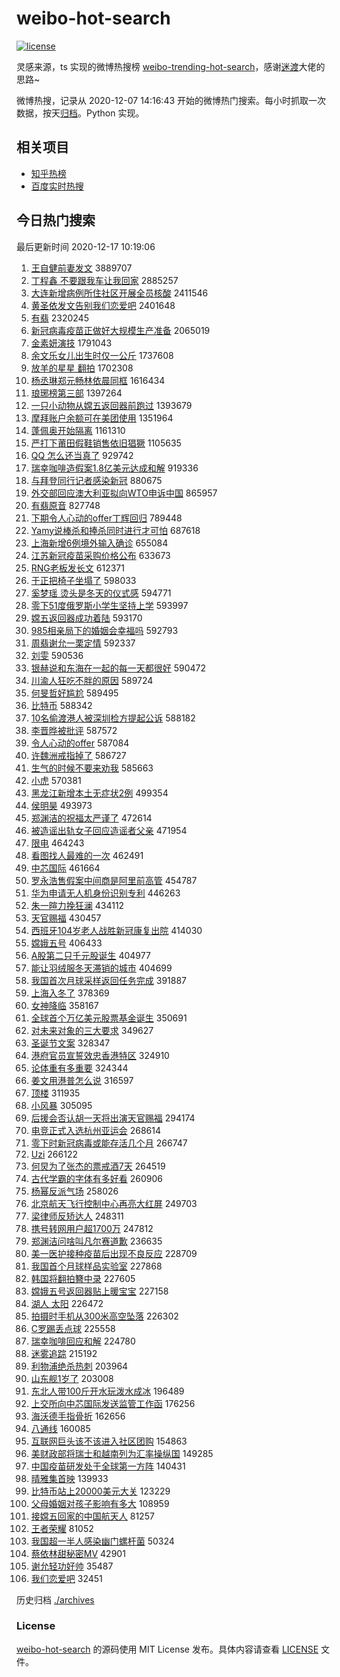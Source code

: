 # weibo-hot-search

[![license](https://img.shields.io/github/license/Arrackisarookie/weibo-hot-search)](https://github.com/Arrackisarookie/weibo-hot-search/blob/master/LICENSE)

灵感来源，ts 实现的微博热搜榜 [weibo-trending-hot-search](https://github.com/justjavac/weibo-trending-hot-search)，感谢[迷渡](https://github.com/justjavac)大佬的思路~

微博热搜，记录从 2020-12-07 14:16:43 开始的微博热门搜索。每小时抓取一次数据，按天[归档](./archives)。Python 实现。

## 相关项目
+ [知乎热榜](https://github.com/Arrackisarookie/zhihu-top-search)
+ [百度实时热搜](https://github.com/Arrackisarookie/baidu-hot-search)

## 今日热门搜索

<!-- Rank Begin -->

最后更新时间 2020-12-17 10:19:06

1. [王自健前妻发文](https://s.weibo.com/weibo?q=%E7%8E%8B%E8%87%AA%E5%81%A5%E5%89%8D%E5%A6%BB%E5%8F%91%E6%96%87&Refer=top) 3889707
1. [丁程鑫 不要跟我车让我回家](https://s.weibo.com/weibo?q=%E4%B8%81%E7%A8%8B%E9%91%AB%20%E4%B8%8D%E8%A6%81%E8%B7%9F%E6%88%91%E8%BD%A6%E8%AE%A9%E6%88%91%E5%9B%9E%E5%AE%B6&Refer=top) 2885257
1. [大连新增病例所住社区开展全员核酸](https://s.weibo.com/weibo?q=%23%E5%A4%A7%E8%BF%9E%E6%96%B0%E5%A2%9E%E7%97%85%E4%BE%8B%E6%89%80%E4%BD%8F%E7%A4%BE%E5%8C%BA%E5%BC%80%E5%B1%95%E5%85%A8%E5%91%98%E6%A0%B8%E9%85%B8%23&Refer=top) 2411546
1. [黄圣依发文告别我们恋爱吧](https://s.weibo.com/weibo?q=%23%E9%BB%84%E5%9C%A3%E4%BE%9D%E5%8F%91%E6%96%87%E5%91%8A%E5%88%AB%E6%88%91%E4%BB%AC%E6%81%8B%E7%88%B1%E5%90%A7%23&Refer=top) 2401648
1. [有翡](https://s.weibo.com/weibo?q=%E6%9C%89%E7%BF%A1&Refer=top) 2320245
1. [新冠病毒疫苗正做好大规模生产准备](https://s.weibo.com/weibo?q=%23%E6%96%B0%E5%86%A0%E7%97%85%E6%AF%92%E7%96%AB%E8%8B%97%E6%AD%A3%E5%81%9A%E5%A5%BD%E5%A4%A7%E8%A7%84%E6%A8%A1%E7%94%9F%E4%BA%A7%E5%87%86%E5%A4%87%23&Refer=top) 2065019
1. [金素妍演技](https://s.weibo.com/weibo?q=%E9%87%91%E7%B4%A0%E5%A6%8D%E6%BC%94%E6%8A%80&Refer=top) 1791043
1. [余文乐女儿出生时仅一公斤](https://s.weibo.com/weibo?q=%E4%BD%99%E6%96%87%E4%B9%90%E5%A5%B3%E5%84%BF%E5%87%BA%E7%94%9F%E6%97%B6%E4%BB%85%E4%B8%80%E5%85%AC%E6%96%A4&Refer=top) 1737608
1. [放羊的星星 翻拍](https://s.weibo.com/weibo?q=%E6%94%BE%E7%BE%8A%E7%9A%84%E6%98%9F%E6%98%9F%20%E7%BF%BB%E6%8B%8D&Refer=top) 1702308
1. [杨丞琳郑元畅林依晨同框](https://s.weibo.com/weibo?q=%23%E6%9D%A8%E4%B8%9E%E7%90%B3%E9%83%91%E5%85%83%E7%95%85%E6%9E%97%E4%BE%9D%E6%99%A8%E5%90%8C%E6%A1%86%23&Refer=top) 1616434
1. [琅琊榜第三部](https://s.weibo.com/weibo?q=%23%E7%90%85%E7%90%8A%E6%A6%9C%E7%AC%AC%E4%B8%89%E9%83%A8%23&Refer=top) 1397264
1. [一只小动物从嫦五返回器前跑过](https://s.weibo.com/weibo?q=%23%E4%B8%80%E5%8F%AA%E5%B0%8F%E5%8A%A8%E7%89%A9%E4%BB%8E%E5%AB%A6%E4%BA%94%E8%BF%94%E5%9B%9E%E5%99%A8%E5%89%8D%E8%B7%91%E8%BF%87%23&Refer=top) 1393679
1. [摩拜账户余额可在美团使用](https://s.weibo.com/weibo?q=%E6%91%A9%E6%8B%9C%E8%B4%A6%E6%88%B7%E4%BD%99%E9%A2%9D%E5%8F%AF%E5%9C%A8%E7%BE%8E%E5%9B%A2%E4%BD%BF%E7%94%A8&Refer=top) 1351964
1. [蓬佩奥开始隔离](https://s.weibo.com/weibo?q=%23%E8%93%AC%E4%BD%A9%E5%A5%A5%E5%BC%80%E5%A7%8B%E9%9A%94%E7%A6%BB%23&Refer=top) 1161310
1. [严打下莆田假鞋销售依旧猖獗](https://s.weibo.com/weibo?q=%23%E4%B8%A5%E6%89%93%E4%B8%8B%E8%8E%86%E7%94%B0%E5%81%87%E9%9E%8B%E9%94%80%E5%94%AE%E4%BE%9D%E6%97%A7%E7%8C%96%E7%8D%97%23&Refer=top) 1105635
1. [QQ 怎么还当真了](https://s.weibo.com/weibo?q=QQ%20%E6%80%8E%E4%B9%88%E8%BF%98%E5%BD%93%E7%9C%9F%E4%BA%86&Refer=top) 929742
1. [瑞幸咖啡造假案1.8亿美元达成和解](https://s.weibo.com/weibo?q=%E7%91%9E%E5%B9%B8%E5%92%96%E5%95%A1%E9%80%A0%E5%81%87%E6%A1%881.8%E4%BA%BF%E7%BE%8E%E5%85%83%E8%BE%BE%E6%88%90%E5%92%8C%E8%A7%A3&Refer=top) 919336
1. [与拜登同行记者感染新冠](https://s.weibo.com/weibo?q=%E4%B8%8E%E6%8B%9C%E7%99%BB%E5%90%8C%E8%A1%8C%E8%AE%B0%E8%80%85%E6%84%9F%E6%9F%93%E6%96%B0%E5%86%A0&Refer=top) 880675
1. [外交部回应澳大利亚拟向WTO申诉中国](https://s.weibo.com/weibo?q=%23%E5%A4%96%E4%BA%A4%E9%83%A8%E5%9B%9E%E5%BA%94%E6%BE%B3%E5%A4%A7%E5%88%A9%E4%BA%9A%E6%8B%9F%E5%90%91WTO%E7%94%B3%E8%AF%89%E4%B8%AD%E5%9B%BD%23&Refer=top) 865957
1. [有翡原音](https://s.weibo.com/weibo?q=%E6%9C%89%E7%BF%A1%E5%8E%9F%E9%9F%B3&Refer=top) 827748
1. [下期令人心动的offer丁辉回归](https://s.weibo.com/weibo?q=%E4%B8%8B%E6%9C%9F%E4%BB%A4%E4%BA%BA%E5%BF%83%E5%8A%A8%E7%9A%84offer%E4%B8%81%E8%BE%89%E5%9B%9E%E5%BD%92&Refer=top) 789448
1. [Yamy说棒杀和捧杀同时进行才可怕](https://s.weibo.com/weibo?q=%23Yamy%E8%AF%B4%E6%A3%92%E6%9D%80%E5%92%8C%E6%8D%A7%E6%9D%80%E5%90%8C%E6%97%B6%E8%BF%9B%E8%A1%8C%E6%89%8D%E5%8F%AF%E6%80%95%23&Refer=top) 687618
1. [上海新增6例境外输入确诊](https://s.weibo.com/weibo?q=%E4%B8%8A%E6%B5%B7%E6%96%B0%E5%A2%9E6%E4%BE%8B%E5%A2%83%E5%A4%96%E8%BE%93%E5%85%A5%E7%A1%AE%E8%AF%8A&Refer=top) 655084
1. [江苏新冠疫苗采购价格公布](https://s.weibo.com/weibo?q=%E6%B1%9F%E8%8B%8F%E6%96%B0%E5%86%A0%E7%96%AB%E8%8B%97%E9%87%87%E8%B4%AD%E4%BB%B7%E6%A0%BC%E5%85%AC%E5%B8%83&Refer=top) 633673
1. [RNG老板发长文](https://s.weibo.com/weibo?q=RNG%E8%80%81%E6%9D%BF%E5%8F%91%E9%95%BF%E6%96%87&Refer=top) 612371
1. [于正把椅子坐塌了](https://s.weibo.com/weibo?q=%23%E4%BA%8E%E6%AD%A3%E6%8A%8A%E6%A4%85%E5%AD%90%E5%9D%90%E5%A1%8C%E4%BA%86%23&Refer=top) 598033
1. [奚梦瑶 烫头是冬天的仪式感](https://s.weibo.com/weibo?q=%E5%A5%9A%E6%A2%A6%E7%91%B6%20%E7%83%AB%E5%A4%B4%E6%98%AF%E5%86%AC%E5%A4%A9%E7%9A%84%E4%BB%AA%E5%BC%8F%E6%84%9F&Refer=top) 594771
1. [零下51度俄罗斯小学生坚持上学](https://s.weibo.com/weibo?q=%23%E9%9B%B6%E4%B8%8B51%E5%BA%A6%E4%BF%84%E7%BD%97%E6%96%AF%E5%B0%8F%E5%AD%A6%E7%94%9F%E5%9D%9A%E6%8C%81%E4%B8%8A%E5%AD%A6%23&Refer=top) 593997
1. [嫦五返回器成功着陆](https://s.weibo.com/weibo?q=%23%E5%AB%A6%E4%BA%94%E8%BF%94%E5%9B%9E%E5%99%A8%E6%88%90%E5%8A%9F%E7%9D%80%E9%99%86%23&Refer=top) 593170
1. [985相亲局下的婚姻会幸福吗](https://s.weibo.com/weibo?q=%23985%E7%9B%B8%E4%BA%B2%E5%B1%80%E4%B8%8B%E7%9A%84%E5%A9%9A%E5%A7%BB%E4%BC%9A%E5%B9%B8%E7%A6%8F%E5%90%97%23&Refer=top) 592793
1. [周翡谢允一栗定情](https://s.weibo.com/weibo?q=%23%E5%91%A8%E7%BF%A1%E8%B0%A2%E5%85%81%E4%B8%80%E6%A0%97%E5%AE%9A%E6%83%85%23&Refer=top) 592337
1. [刘雯](https://s.weibo.com/weibo?q=%E5%88%98%E9%9B%AF&Refer=top) 590536
1. [银赫说和东海在一起的每一天都很好](https://s.weibo.com/weibo?q=%23%E9%93%B6%E8%B5%AB%E8%AF%B4%E5%92%8C%E4%B8%9C%E6%B5%B7%E5%9C%A8%E4%B8%80%E8%B5%B7%E7%9A%84%E6%AF%8F%E4%B8%80%E5%A4%A9%E9%83%BD%E5%BE%88%E5%A5%BD%23&Refer=top) 590472
1. [川渝人狂吃不胖的原因](https://s.weibo.com/weibo?q=%23%E5%B7%9D%E6%B8%9D%E4%BA%BA%E7%8B%82%E5%90%83%E4%B8%8D%E8%83%96%E7%9A%84%E5%8E%9F%E5%9B%A0%23&Refer=top) 589724
1. [何旻哲好尴尬](https://s.weibo.com/weibo?q=%23%E4%BD%95%E6%97%BB%E5%93%B2%E5%A5%BD%E5%B0%B4%E5%B0%AC%23&Refer=top) 589495
1. [比特币](https://s.weibo.com/weibo?q=%E6%AF%94%E7%89%B9%E5%B8%81&Refer=top) 588342
1. [10名偷渡港人被深圳检方提起公诉](https://s.weibo.com/weibo?q=10%E5%90%8D%E5%81%B7%E6%B8%A1%E6%B8%AF%E4%BA%BA%E8%A2%AB%E6%B7%B1%E5%9C%B3%E6%A3%80%E6%96%B9%E6%8F%90%E8%B5%B7%E5%85%AC%E8%AF%89&Refer=top) 588182
1. [李晋晔被批评](https://s.weibo.com/weibo?q=%E6%9D%8E%E6%99%8B%E6%99%94%E8%A2%AB%E6%89%B9%E8%AF%84&Refer=top) 587572
1. [令人心动的offer](https://s.weibo.com/weibo?q=%E4%BB%A4%E4%BA%BA%E5%BF%83%E5%8A%A8%E7%9A%84offer&Refer=top) 587084
1. [许魏洲戒指掉了](https://s.weibo.com/weibo?q=%23%E8%AE%B8%E9%AD%8F%E6%B4%B2%E6%88%92%E6%8C%87%E6%8E%89%E4%BA%86%23&Refer=top) 586727
1. [生气的时候不要来劝我](https://s.weibo.com/weibo?q=%23%E7%94%9F%E6%B0%94%E7%9A%84%E6%97%B6%E5%80%99%E4%B8%8D%E8%A6%81%E6%9D%A5%E5%8A%9D%E6%88%91%23&Refer=top) 585663
1. [小虎](https://s.weibo.com/weibo?q=%E5%B0%8F%E8%99%8E&Refer=top) 570381
1. [黑龙江新增本土无症状2例](https://s.weibo.com/weibo?q=%23%E9%BB%91%E9%BE%99%E6%B1%9F%E6%96%B0%E5%A2%9E%E6%9C%AC%E5%9C%9F%E6%97%A0%E7%97%87%E7%8A%B62%E4%BE%8B%23&Refer=top) 499354
1. [侯明昊](https://s.weibo.com/weibo?q=%E4%BE%AF%E6%98%8E%E6%98%8A&Refer=top) 493973
1. [郑渊洁的祝福太严谨了](https://s.weibo.com/weibo?q=%23%E9%83%91%E6%B8%8A%E6%B4%81%E7%9A%84%E7%A5%9D%E7%A6%8F%E5%A4%AA%E4%B8%A5%E8%B0%A8%E4%BA%86%23&Refer=top) 472614
1. [被造谣出轨女子回应造谣者父亲](https://s.weibo.com/weibo?q=%23%E8%A2%AB%E9%80%A0%E8%B0%A3%E5%87%BA%E8%BD%A8%E5%A5%B3%E5%AD%90%E5%9B%9E%E5%BA%94%E9%80%A0%E8%B0%A3%E8%80%85%E7%88%B6%E4%BA%B2%23&Refer=top) 471954
1. [限电](https://s.weibo.com/weibo?q=%E9%99%90%E7%94%B5&Refer=top) 464243
1. [看图找人最难的一次](https://s.weibo.com/weibo?q=%23%E7%9C%8B%E5%9B%BE%E6%89%BE%E4%BA%BA%E6%9C%80%E9%9A%BE%E7%9A%84%E4%B8%80%E6%AC%A1%23&Refer=top) 462491
1. [中芯国际](https://s.weibo.com/weibo?q=%E4%B8%AD%E8%8A%AF%E5%9B%BD%E9%99%85&Refer=top) 461664
1. [罗永浩售假案中间商是阿里前高管](https://s.weibo.com/weibo?q=%23%E7%BD%97%E6%B0%B8%E6%B5%A9%E5%94%AE%E5%81%87%E6%A1%88%E4%B8%AD%E9%97%B4%E5%95%86%E6%98%AF%E9%98%BF%E9%87%8C%E5%89%8D%E9%AB%98%E7%AE%A1%23&Refer=top) 454787
1. [华为申请无人机身份识别专利](https://s.weibo.com/weibo?q=%E5%8D%8E%E4%B8%BA%E7%94%B3%E8%AF%B7%E6%97%A0%E4%BA%BA%E6%9C%BA%E8%BA%AB%E4%BB%BD%E8%AF%86%E5%88%AB%E4%B8%93%E5%88%A9&Refer=top) 446263
1. [朱一暄力挽狂澜](https://s.weibo.com/weibo?q=%23%E6%9C%B1%E4%B8%80%E6%9A%84%E5%8A%9B%E6%8C%BD%E7%8B%82%E6%BE%9C%23&Refer=top) 434112
1. [天官赐福](https://s.weibo.com/weibo?q=%E5%A4%A9%E5%AE%98%E8%B5%90%E7%A6%8F&Refer=top) 430457
1. [西班牙104岁老人战胜新冠康复出院](https://s.weibo.com/weibo?q=%23%E8%A5%BF%E7%8F%AD%E7%89%99104%E5%B2%81%E8%80%81%E4%BA%BA%E6%88%98%E8%83%9C%E6%96%B0%E5%86%A0%E5%BA%B7%E5%A4%8D%E5%87%BA%E9%99%A2%23&Refer=top) 414030
1. [嫦娥五号](https://s.weibo.com/weibo?q=%23%E5%AB%A6%E5%A8%A5%E4%BA%94%E5%8F%B7%23&Refer=top) 406433
1. [A股第二只千元股诞生](https://s.weibo.com/weibo?q=%23A%E8%82%A1%E7%AC%AC%E4%BA%8C%E5%8F%AA%E5%8D%83%E5%85%83%E8%82%A1%E8%AF%9E%E7%94%9F%23&Refer=top) 404977
1. [能让羽绒服冬天滞销的城市](https://s.weibo.com/weibo?q=%23%E8%83%BD%E8%AE%A9%E7%BE%BD%E7%BB%92%E6%9C%8D%E5%86%AC%E5%A4%A9%E6%BB%9E%E9%94%80%E7%9A%84%E5%9F%8E%E5%B8%82%23&Refer=top) 404699
1. [我国首次月球采样返回任务完成](https://s.weibo.com/weibo?q=%23%E6%88%91%E5%9B%BD%E9%A6%96%E6%AC%A1%E6%9C%88%E7%90%83%E9%87%87%E6%A0%B7%E8%BF%94%E5%9B%9E%E4%BB%BB%E5%8A%A1%E5%AE%8C%E6%88%90%23&Refer=top) 391887
1. [上海入冬了](https://s.weibo.com/weibo?q=%23%E4%B8%8A%E6%B5%B7%E5%85%A5%E5%86%AC%E4%BA%86%23&Refer=top) 378369
1. [女神降临](https://s.weibo.com/weibo?q=%E5%A5%B3%E7%A5%9E%E9%99%8D%E4%B8%B4&Refer=top) 358167
1. [全球首个万亿美元股票基金诞生](https://s.weibo.com/weibo?q=%E5%85%A8%E7%90%83%E9%A6%96%E4%B8%AA%E4%B8%87%E4%BA%BF%E7%BE%8E%E5%85%83%E8%82%A1%E7%A5%A8%E5%9F%BA%E9%87%91%E8%AF%9E%E7%94%9F&Refer=top) 350691
1. [对未来对象的三大要求](https://s.weibo.com/weibo?q=%23%E5%AF%B9%E6%9C%AA%E6%9D%A5%E5%AF%B9%E8%B1%A1%E7%9A%84%E4%B8%89%E5%A4%A7%E8%A6%81%E6%B1%82%23&Refer=top) 349627
1. [圣诞节文案](https://s.weibo.com/weibo?q=%23%E5%9C%A3%E8%AF%9E%E8%8A%82%E6%96%87%E6%A1%88%23&Refer=top) 328347
1. [港府官员宣誓效忠香港特区](https://s.weibo.com/weibo?q=%E6%B8%AF%E5%BA%9C%E5%AE%98%E5%91%98%E5%AE%A3%E8%AA%93%E6%95%88%E5%BF%A0%E9%A6%99%E6%B8%AF%E7%89%B9%E5%8C%BA&Refer=top) 324910
1. [论体重有多重要](https://s.weibo.com/weibo?q=%23%E8%AE%BA%E4%BD%93%E9%87%8D%E6%9C%89%E5%A4%9A%E9%87%8D%E8%A6%81%23&Refer=top) 324344
1. [姜文用港普怎么说](https://s.weibo.com/weibo?q=%23%E5%A7%9C%E6%96%87%E7%94%A8%E6%B8%AF%E6%99%AE%E6%80%8E%E4%B9%88%E8%AF%B4%23&Refer=top) 316597
1. [顶楼](https://s.weibo.com/weibo?q=%E9%A1%B6%E6%A5%BC&Refer=top) 311935
1. [小风暴](https://s.weibo.com/weibo?q=%E5%B0%8F%E9%A3%8E%E6%9A%B4&Refer=top) 305095
1. [后援会否认胡一天将出演天官赐福](https://s.weibo.com/weibo?q=%23%E5%90%8E%E6%8F%B4%E4%BC%9A%E5%90%A6%E8%AE%A4%E8%83%A1%E4%B8%80%E5%A4%A9%E5%B0%86%E5%87%BA%E6%BC%94%E5%A4%A9%E5%AE%98%E8%B5%90%E7%A6%8F%23&Refer=top) 294174
1. [电竞正式入选杭州亚运会](https://s.weibo.com/weibo?q=%23%E7%94%B5%E7%AB%9E%E6%AD%A3%E5%BC%8F%E5%85%A5%E9%80%89%E6%9D%AD%E5%B7%9E%E4%BA%9A%E8%BF%90%E4%BC%9A%23&Refer=top) 268614
1. [零下时新冠病毒或能存活几个月](https://s.weibo.com/weibo?q=%23%E9%9B%B6%E4%B8%8B%E6%97%B6%E6%96%B0%E5%86%A0%E7%97%85%E6%AF%92%E6%88%96%E8%83%BD%E5%AD%98%E6%B4%BB%E5%87%A0%E4%B8%AA%E6%9C%88%23&Refer=top) 266747
1. [Uzi](https://s.weibo.com/weibo?q=Uzi&Refer=top) 266122
1. [何炅为了张杰的票戒酒7天](https://s.weibo.com/weibo?q=%23%E4%BD%95%E7%82%85%E4%B8%BA%E4%BA%86%E5%BC%A0%E6%9D%B0%E7%9A%84%E7%A5%A8%E6%88%92%E9%85%927%E5%A4%A9%23&Refer=top) 264519
1. [古代学霸的字体有多好看](https://s.weibo.com/weibo?q=%23%E5%8F%A4%E4%BB%A3%E5%AD%A6%E9%9C%B8%E7%9A%84%E5%AD%97%E4%BD%93%E6%9C%89%E5%A4%9A%E5%A5%BD%E7%9C%8B%23&Refer=top) 260906
1. [杨幂反派气场](https://s.weibo.com/weibo?q=%23%E6%9D%A8%E5%B9%82%E5%8F%8D%E6%B4%BE%E6%B0%94%E5%9C%BA%23&Refer=top) 258026
1. [北京航天飞行控制中心再亮大红屏](https://s.weibo.com/weibo?q=%23%E5%8C%97%E4%BA%AC%E8%88%AA%E5%A4%A9%E9%A3%9E%E8%A1%8C%E6%8E%A7%E5%88%B6%E4%B8%AD%E5%BF%83%E5%86%8D%E4%BA%AE%E5%A4%A7%E7%BA%A2%E5%B1%8F%23&Refer=top) 249703
1. [梁律师反矫达人](https://s.weibo.com/weibo?q=%23%E6%A2%81%E5%BE%8B%E5%B8%88%E5%8F%8D%E7%9F%AB%E8%BE%BE%E4%BA%BA%23&Refer=top) 248311
1. [携号转网用户超1700万](https://s.weibo.com/weibo?q=%23%E6%90%BA%E5%8F%B7%E8%BD%AC%E7%BD%91%E7%94%A8%E6%88%B7%E8%B6%851700%E4%B8%87%23&Refer=top) 247812
1. [郑渊洁问啥叫凡尔赛道歉](https://s.weibo.com/weibo?q=%23%E9%83%91%E6%B8%8A%E6%B4%81%E9%97%AE%E5%95%A5%E5%8F%AB%E5%87%A1%E5%B0%94%E8%B5%9B%E9%81%93%E6%AD%89%23&Refer=top) 236635
1. [美一医护接种疫苗后出现不良反应](https://s.weibo.com/weibo?q=%23%E7%BE%8E%E4%B8%80%E5%8C%BB%E6%8A%A4%E6%8E%A5%E7%A7%8D%E7%96%AB%E8%8B%97%E5%90%8E%E5%87%BA%E7%8E%B0%E4%B8%8D%E8%89%AF%E5%8F%8D%E5%BA%94%23&Refer=top) 228709
1. [我国首个月球样品实验室](https://s.weibo.com/weibo?q=%23%E6%88%91%E5%9B%BD%E9%A6%96%E4%B8%AA%E6%9C%88%E7%90%83%E6%A0%B7%E5%93%81%E5%AE%9E%E9%AA%8C%E5%AE%A4%23&Refer=top) 227868
1. [韩国将翻拍簪中录](https://s.weibo.com/weibo?q=%E9%9F%A9%E5%9B%BD%E5%B0%86%E7%BF%BB%E6%8B%8D%E7%B0%AA%E4%B8%AD%E5%BD%95&Refer=top) 227605
1. [嫦娥五号返回器贴上暖宝宝](https://s.weibo.com/weibo?q=%23%E5%AB%A6%E5%A8%A5%E4%BA%94%E5%8F%B7%E8%BF%94%E5%9B%9E%E5%99%A8%E8%B4%B4%E4%B8%8A%E6%9A%96%E5%AE%9D%E5%AE%9D%23&Refer=top) 227158
1. [湖人 太阳](https://s.weibo.com/weibo?q=%E6%B9%96%E4%BA%BA%20%E5%A4%AA%E9%98%B3&Refer=top) 226472
1. [拍摄时手机从300米高空坠落](https://s.weibo.com/weibo?q=%E6%8B%8D%E6%91%84%E6%97%B6%E6%89%8B%E6%9C%BA%E4%BB%8E300%E7%B1%B3%E9%AB%98%E7%A9%BA%E5%9D%A0%E8%90%BD&Refer=top) 226302
1. [C罗踢丢点球](https://s.weibo.com/weibo?q=%23C%E7%BD%97%E8%B8%A2%E4%B8%A2%E7%82%B9%E7%90%83%23&Refer=top) 225558
1. [瑞幸咖啡回应和解](https://s.weibo.com/weibo?q=%E7%91%9E%E5%B9%B8%E5%92%96%E5%95%A1%E5%9B%9E%E5%BA%94%E5%92%8C%E8%A7%A3&Refer=top) 224780
1. [迷雾追踪](https://s.weibo.com/weibo?q=%23%E8%BF%B7%E9%9B%BE%E8%BF%BD%E8%B8%AA%23&Refer=top) 215192
1. [利物浦绝杀热刺](https://s.weibo.com/weibo?q=%E5%88%A9%E7%89%A9%E6%B5%A6%E7%BB%9D%E6%9D%80%E7%83%AD%E5%88%BA&Refer=top) 203964
1. [山东舰1岁了](https://s.weibo.com/weibo?q=%23%E5%B1%B1%E4%B8%9C%E8%88%B01%E5%B2%81%E4%BA%86%23&Refer=top) 203008
1. [东北人带100斤开水玩泼水成冰](https://s.weibo.com/weibo?q=%23%E4%B8%9C%E5%8C%97%E4%BA%BA%E5%B8%A6100%E6%96%A4%E5%BC%80%E6%B0%B4%E7%8E%A9%E6%B3%BC%E6%B0%B4%E6%88%90%E5%86%B0%23&Refer=top) 196489
1. [上交所向中芯国际发送监管工作函](https://s.weibo.com/weibo?q=%23%E4%B8%8A%E4%BA%A4%E6%89%80%E5%90%91%E4%B8%AD%E8%8A%AF%E5%9B%BD%E9%99%85%E5%8F%91%E9%80%81%E7%9B%91%E7%AE%A1%E5%B7%A5%E4%BD%9C%E5%87%BD%23&Refer=top) 176256
1. [海沃德手指骨折](https://s.weibo.com/weibo?q=%E6%B5%B7%E6%B2%83%E5%BE%B7%E6%89%8B%E6%8C%87%E9%AA%A8%E6%8A%98&Refer=top) 162656
1. [八通线](https://s.weibo.com/weibo?q=%E5%85%AB%E9%80%9A%E7%BA%BF&Refer=top) 160085
1. [互联网巨头该不该进入社区团购](https://s.weibo.com/weibo?q=%23%E4%BA%92%E8%81%94%E7%BD%91%E5%B7%A8%E5%A4%B4%E8%AF%A5%E4%B8%8D%E8%AF%A5%E8%BF%9B%E5%85%A5%E7%A4%BE%E5%8C%BA%E5%9B%A2%E8%B4%AD%23&Refer=top) 154863
1. [美财政部将瑞士和越南列为汇率操纵国](https://s.weibo.com/weibo?q=%23%E7%BE%8E%E8%B4%A2%E6%94%BF%E9%83%A8%E5%B0%86%E7%91%9E%E5%A3%AB%E5%92%8C%E8%B6%8A%E5%8D%97%E5%88%97%E4%B8%BA%E6%B1%87%E7%8E%87%E6%93%8D%E7%BA%B5%E5%9B%BD%23&Refer=top) 149285
1. [中国疫苗研发处于全球第一方阵](https://s.weibo.com/weibo?q=%23%E4%B8%AD%E5%9B%BD%E7%96%AB%E8%8B%97%E7%A0%94%E5%8F%91%E5%A4%84%E4%BA%8E%E5%85%A8%E7%90%83%E7%AC%AC%E4%B8%80%E6%96%B9%E9%98%B5%23&Refer=top) 140431
1. [晴雅集首映](https://s.weibo.com/weibo?q=%E6%99%B4%E9%9B%85%E9%9B%86%E9%A6%96%E6%98%A0&Refer=top) 139933
1. [比特币站上20000美元大关](https://s.weibo.com/weibo?q=%E6%AF%94%E7%89%B9%E5%B8%81%E7%AB%99%E4%B8%8A20000%E7%BE%8E%E5%85%83%E5%A4%A7%E5%85%B3&Refer=top) 123229
1. [父母婚姻对孩子影响有多大](https://s.weibo.com/weibo?q=%23%E7%88%B6%E6%AF%8D%E5%A9%9A%E5%A7%BB%E5%AF%B9%E5%AD%A9%E5%AD%90%E5%BD%B1%E5%93%8D%E6%9C%89%E5%A4%9A%E5%A4%A7%23&Refer=top) 108959
1. [接嫦五回家的中国航天人](https://s.weibo.com/weibo?q=%23%E6%8E%A5%E5%AB%A6%E4%BA%94%E5%9B%9E%E5%AE%B6%E7%9A%84%E4%B8%AD%E5%9B%BD%E8%88%AA%E5%A4%A9%E4%BA%BA%23&Refer=top) 81257
1. [王者荣耀](https://s.weibo.com/weibo?q=%E7%8E%8B%E8%80%85%E8%8D%A3%E8%80%80&Refer=top) 81052
1. [我国超一半人感染幽门螺杆菌](https://s.weibo.com/weibo?q=%23%E6%88%91%E5%9B%BD%E8%B6%85%E4%B8%80%E5%8D%8A%E4%BA%BA%E6%84%9F%E6%9F%93%E5%B9%BD%E9%97%A8%E8%9E%BA%E6%9D%86%E8%8F%8C%23&Refer=top) 50324
1. [蔡依林甜秘密MV](https://s.weibo.com/weibo?q=%23%E8%94%A1%E4%BE%9D%E6%9E%97%E7%94%9C%E7%A7%98%E5%AF%86MV%23&Refer=top) 42901
1. [谢允轻功好帅](https://s.weibo.com/weibo?q=%23%E8%B0%A2%E5%85%81%E8%BD%BB%E5%8A%9F%E5%A5%BD%E5%B8%85%23&Refer=top) 35487
1. [我们恋爱吧](https://s.weibo.com/weibo?q=%E6%88%91%E4%BB%AC%E6%81%8B%E7%88%B1%E5%90%A7&Refer=top) 32451
<!-- Rank End -->

历史归档 [./archives](./archives)

### License

[weibo-hot-search](https://github.com/Arrackisarookie/weibo-hot-search) 的源码使用 MIT License 发布。具体内容请查看 [LICENSE](./LICENSE) 文件。
